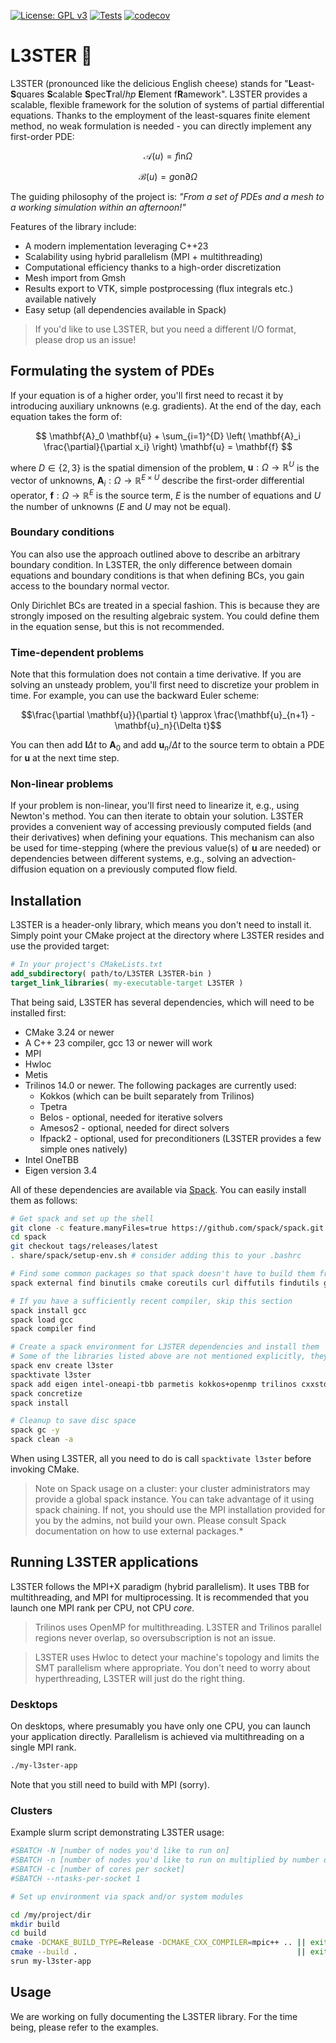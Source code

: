 [![License: GPL v3](https://img.shields.io/badge/License-GPLv3-blue.svg)](https://www.gnu.org/licenses/gpl-3.0)
[![Tests](https://github.com/kubagalecki/L3STER/workflows/tests/badge.svg)](https://github.com/kubagalecki/L3STER/actions)
[![codecov](https://codecov.io/gh/kubagalecki/L3STER/branch/main/graph/badge.svg?token=6VT1TVS7FG)](https://codecov.io/gh/kubagalecki/L3STER)

# L3STER :cheese:

L3STER (pronounced like the delicious English cheese) stands for "**L**east-**S**quares **S**calable **S**pec**T**ral/*hp* **E**lement f**R**amework".
L3STER provides a scalable, flexible framework for the solution of systems of partial differential equations.
Thanks to the employment of the least-squares finite element method, no weak formulation is needed - you can directly implement any first-order PDE:

$$ \mathcal{A}(u) = f \mathrm{in} \Omega $$

$$ \mathcal{B}(u) = g \mathrm{on} \partial\Omega $$

The guiding philosophy of the project is: *"From a set of PDEs and a mesh to a working simulation within an afternoon!"*

Features of the library include:
- A modern implementation leveraging C++23
- Scalability using hybrid parallelism (MPI + multithreading)
- Computational efficiency thanks to a high-order discretization
- Mesh import from Gmsh
- Results export to VTK, simple postprocessing (flux integrals etc.) available natively
- Easy setup (all dependencies available in Spack)

> If you'd like to use L3STER, but you need a different I/O format, please drop us an issue!

## Formulating the system of PDEs

If your equation is of a higher order, you'll first need to recast it by introducing auxiliary unknowns (e.g. gradients).
At the end of the day, each equation takes the form of:

$$ \mathbf{A}_0 \mathbf{u} + \sum_{i=1}^{D} \left( \mathbf{A}_i \frac{\partial}{\partial x_i} \right) \mathbf{u} = \mathbf{f} $$

where $D \in \{ 2,3 \}$ is the spatial dimension of the problem,
$\mathbf{u} : \Omega \rightarrow \mathbb{R}^U$ is the vector of unknowns,
$\mathbf{A}_i : \Omega \rightarrow \mathbb{R}^{E \times U}$ describe the first-order differential operator,
$\mathbf{f} : \Omega \rightarrow \mathbb{R}^E$ is the source term,
$E$ is the number of equations and $U$ the number of unknowns ($E$ and $U$ may not be equal).

### Boundary conditions

You can also use the approach outlined above to describe an arbitrary boundary condition.
In L3STER, the only difference between domain equations and boundary conditions is that when defining BCs, you gain access to the boundary normal vector.

Only Dirichlet BCs are treated in a special fashion.
This is because they are strongly imposed on the resulting algebraic system.
You could define them in the equation sense, but this is not recommended.

### Time-dependent problems

Note that this formulation does not contain a time derivative.
If you are solving an unsteady problem, you'll first need to discretize your problem in time.
For example, you can use the backward Euler scheme:

$$\frac{\partial \mathbf{u}}{\partial t} \approx \frac{\mathbf{u}_{n+1} - \mathbf{u}_n}{\Delta t}$$

You can then add $\mathbf{I}\Delta t$ to $\mathbf{A}_0$ and add $\mathbf{u}_n / \Delta t$ to the source term to obtain a PDE for $\mathbf{u}$ at the next time step.

### Non-linear problems

If your problem is non-linear, you'll first need to linearize it, e.g., using Newton's method.
You can then iterate to obtain your solution.
L3STER provides a convenient way of accessing previously computed fields (and their derivatives) when defining your equations.
This mechanism can also be used for time-stepping (where the previous value(s) of $\mathbf{u}$ are needed) or dependencies between different systems, e.g., solving an advection-diffusion equation on a previously computed flow field.

## Installation

L3STER is a header-only library, which means you don't need to install it.
Simply point your CMake project at the directory where L3STER resides and use the provided target:

```cmake
# In your project's CMakeLists.txt
add_subdirectory( path/to/L3STER L3STER-bin )
target_link_libraries( my-executable-target L3STER )
```

That being said, L3STER has several dependencies, which will need to be installed first:

- CMake 3.24 or newer
- A C++ 23 compiler, gcc 13 or newer will work
- MPI
- Hwloc
- Metis
- Trilinos 14.0 or newer. The following packages are currently used:
  - Kokkos (which can be built separately from Trilinos)
  - Tpetra
  - Belos - optional, needed for iterative solvers
  - Amesos2 - optional, needed for direct solvers
  - Ifpack2 - optional, used for preconditioners (L3STER provides a few simple ones natively)
- Intel OneTBB
- Eigen version 3.4

All of these dependencies are available via [Spack](https://spack.readthedocs.io/en/latest/index.html).
You can easily install them as follows:

```bash
# Get spack and set up the shell
git clone -c feature.manyFiles=true https://github.com/spack/spack.git
cd spack
git checkout tags/releases/latest
. share/spack/setup-env.sh # consider adding this to your .bashrc

# Find some common packages so that spack doesn't have to build them from scratch (saves time)
spack external find binutils cmake coreutils curl diffutils findutils git gmake openssh perl python sed tar

# If you have a sufficiently recent compiler, skip this section
spack install gcc
spack load gcc
spack compiler find

# Create a spack environment for L3STER dependencies and install them
# Some of the libraries listed above are not mentioned explicitly, they will be built as dependencies of other packages
spack env create l3ster
spacktivate l3ster
spack add eigen intel-oneapi-tbb parmetis kokkos+openmp trilinos cxxstd=17 +openmp +amesos2 +belos +tpetra +ifpack2
spack concretize
spack install

# Cleanup to save disc space
spack gc -y
spack clean -a
```

When using L3STER, all you need to do is call `spacktivate l3ster` before invoking CMake.
> Note on Spack usage on a cluster: your cluster administrators may provide a global spack instance. You can take advantage of it using spack chaining. If not, you should use the MPI installation provided for you by the admins, not build your own. Please consult Spack documentation on how to use external packages.*

## Running L3STER applications

L3STER follows the MPI+X paradigm (hybrid parallelism).
It uses TBB for multithreading, and MPI for multiprocessing.
It is recommended that you launch one MPI rank per CPU, not CPU *core*.

> Trilinos uses OpenMP for multithreading. L3STER and Trilinos parallel regions never overlap, so oversubscription is not an issue.

> L3STER uses Hwloc to detect your machine's topology and limits the SMT parallelism where appropriate. You don't need to worry about hyperthreading, L3STER will just do the right thing.

### Desktops

On desktops, where presumably you have only one CPU, you can launch your application directly.
Parallelism is achieved via multithreading on a single MPI rank.

```bash
./my-l3ster-app
```

Note that you still need to build with MPI (sorry).

### Clusters

Example slurm script demonstrating L3STER usage:

```bash
#SBATCH -N [number of nodes you'd like to run on]
#SBATCH -n [number of nodes you'd like to run on multiplied by number of sockets/node (often 2)]
#SBATCH -c [number of cores per socket]
#SBATCH --ntasks-per-socket 1 

# Set up environment via spack and/or system modules

cd /my/project/dir
mkdir build
cd build
cmake -DCMAKE_BUILD_TYPE=Release -DCMAKE_CXX_COMPILER=mpic++ .. || exit 1
cmake --build .                                                 || exit 1
srun my-l3ster-app
```

## Usage

We are working on fully documenting the L3STER library.
For the time being, please refer to the examples.